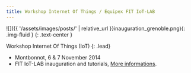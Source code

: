 ```yaml
---
title: Workshop Internet Of Things / Equipex FIT IoT-LAB
---
```


![]({{ '/assets/images/posts/' | relative_url }}inauguration_grenoble.png){: .img-fluid }
{: .text-center }

Workshop Internet Of Things (IoT)
{: .lead}

* Montbonnot, 6 & 7 November 2014
* FIT IoT-LAB inauguration and tutorials, <a href="https://www.iot-lab.info/legacy/workshop-iot-nov2014/">More informations</a>.
